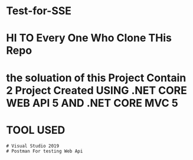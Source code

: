# Test-for-SSE


# HI TO Every One Who Clone THis Repo

# the soluation of this Project Contain 2 Project Created  USING .NET CORE WEB API 5  AND .NET CORE MVC 5

# TOOL USED 
	# Visual Studio 2019
	# Postman For testing Web Api
	